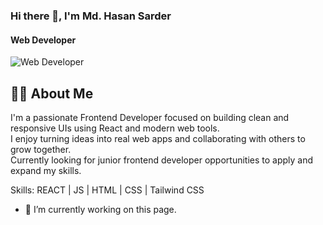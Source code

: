 ### Hi there 👋, I'm Md. Hasan Sarder
#### Web Developer
![Web Developer](https://i.ibb.co.com/MHLMcBb/link-Inbannerhasan.png)

<!-- About Me -->
## 🧑‍💻 About Me
I'm a passionate Frontend Developer focused on building clean and responsive UIs using React and modern web tools.  
I enjoy turning ideas into real web apps and collaborating with others to grow together.  
Currently looking for junior frontend developer opportunities to apply and expand my skills.


Skills:  REACT | JS | HTML | CSS | Tailwind CSS

- 🔭 I’m currently working on this page. 





